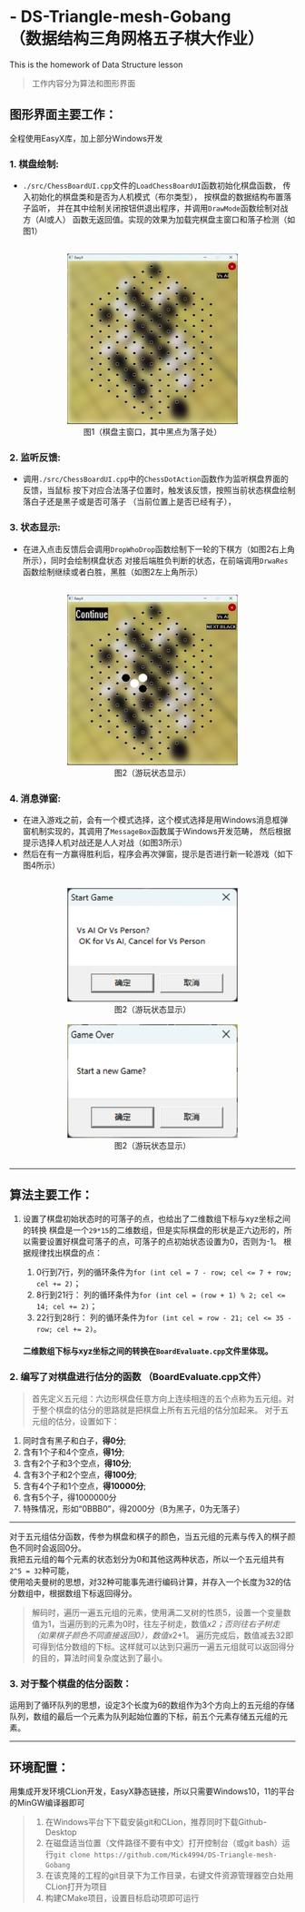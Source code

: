 # - DS-Triangle-mesh-Gobang<br>（数据结构三角网格五子棋大作业）
This is the homework of Data Structure lesson

>工作内容分为算法和图形界面

## 图形界面主要工作：
全程使用EasyX库，加上部分Windows开发
### 1. 棋盘绘制:
- `./src/ChessBoardUI.cpp`文件的`LoadChessBoardUI`函数初始化棋盘函数，
传入初始化的棋盘类和是否为人机模式（布尔类型）， 按棋盘的数据结构布置落子监听，
并在其中绘制关闭按钮供退出程序，并调用`DrawMode`函数绘制对战方（AI或人）
函数无返回值。实现的效果为加载完棋盘主窗口和落子检测（如图1）<br><br>

<div align="center">
<img src="doc/img/MainWindow.png" width = 300 height = 300 /> 
<br>
图1（棋盘主窗口，其中黑点为落子处）
</div>

### 2. 监听反馈:
- 调用`./src/ChessBoardUI.cpp`中的`ChessDotAction`函数作为监听棋盘界面的反馈，当鼠标
按下对应合法落子位置时，触发该反馈，按照当前状态棋盘绘制落白子还是黑子或是否可落子
（当前位置上是否已经有子），
### 3. 状态显示:
- 在进入点击反馈后会调用`DropWhoDrop`函数绘制下一轮的下棋方（如图2右上角所示），同时会绘制棋盘状态
对接后端胜负判断的状态，在前端调用`DrwaRes`函数绘制继续或者白胜，黑胜（如图2左上角所示）<br><br>

<div align="center">
<img src="doc/img/playing.png" width = 300 height = 300 /> 
<br>
图2（游玩状态显示）
</div>

### 4. 消息弹窗:
- 在进入游戏之前，会有一个模式选择，这个模式选择是用Windows消息框弹窗机制实现的，其调用了`MessageBox`函数属于Windows开发范畴， 
然后根据提示选择人机对战还是人人对战（如图3所示）
- 然后在有一方赢得胜利后，程序会再次弹窗，提示是否进行新一轮游戏（如下图4所示）<br><br>

<div align="center">
<img src="doc/img/StartChoose.png" width = 300 height = 200 /> 
<br>
图2（游玩状态显示）<br><br>
</div>

<div align="center">
<img src="doc/img/EndChoose.png" width = 300 height = 200 /> 
<br>
图2（游玩状态显示）<br><br>
</div>

___

## 算法主要工作：
1. 设置了棋盘初始状态时的可落子的点，也给出了二维数组下标与xyz坐标之间的转换
    棋盘是一个`29*15`的二维数组，但是实际棋盘的形状是正六边形的，所以需要设置好棋盘可落子的点，可落子的点初始状态设置为0，否则为-1。
    根据规律找出棋盘的点：
    1. 0行到7行，列的循环条件为`for (int cel = 7 - row; cel <= 7 + row; cel += 2)`；
    2. 8行到21行： 列的循环条件为`for (int cel = (row + 1) % 2; cel <= 14; cel += 2)`；
    3. 22行到28行： 列的循环条件为`for (int cel = row - 21; cel <= 35 - row; cel += 2)`。
   
    #### 二维数组下标与xyz坐标之间的转换在`BoardEvaluate.cpp`文件里体现。

### 2. 编写了对棋盘进行估分的函数 （BoardEvaluate.cpp文件）

>首先定义五元组：六边形棋盘任意方向上连续相连的五个点称为五元组。对于整个棋盘的估分的思路就是把棋盘上所有五元组的估分加起来。
对于五元组的估分，设置如下：
   1. 同时含有黑子和白子，**得0分**;
   2. 含有1个子和4个空点，**得1分**;
   3. 含有2个子和3个空点，**得10分**;
   4. 含有3个子和2个空点，**得100分**;
   5. 含有4个子和1个空点，**得10000分**;
   6. 含有5个子，得1000000分
   7. 特殊情况，形如“0BBB0”，得2000分（B为黑子，0为无落子）
---
对于五元组估分函数，传参为棋盘和棋子的颜色，当五元组的元素与传入的棋子颜色不同时会返回0分。<br>
我把五元组的每个元素的状态划分为0和其他这两种状态，所以一个五元组共有`2^5 = 32`种可能，<br>
使用哈夫曼树的思想，对32种可能事先进行编码计算，并存入一个长度为32的估分数组中，根据数组下标返回得分。
> 解码时，遍历一遍五元组的元素，使用满二叉树的性质5，设置一个变量数值为1，当遍历到的元素为0时，往左子树走，数值*x2；否则往右子树走（如果棋子颜色不同直接返回0），数值*x2+1。
遍历完成后，数值减去32即可得到估分数组的下标。这样就可以达到只遍历一遍五元组就可以返回得分的目的，算法时间复杂度达到了最小。


### 3. 对于整个棋盘的估分函数：

运用到了循环队列的思想，设定3个长度为6的数组作为3个方向上的五元组的存储队列，数组的最后一个元素为队列起始位置的下标，前五个元素存储五元组的元素。

___

## 环境配置：

用集成开发环境CLion开发，EasyX静态链接，所以只需要Windows10，11的平台的MinGW编译器即可

> 1. 在Windows平台下下载安装git和CLion，推荐同时下载Github-Desktop
> 2. 在磁盘适当位置（文件路径不要有中文）打开控制台（或git bash）运行`git clone https://github.com/Mick4994/DS-Triangle-mesh-Gobang`
> 3. 在该克隆的工程的git目录下为工作目录，右键文件资源管理器空白处用CLion打开为项目
> 4. 构建CMake项目，设置目标启动项即可运行